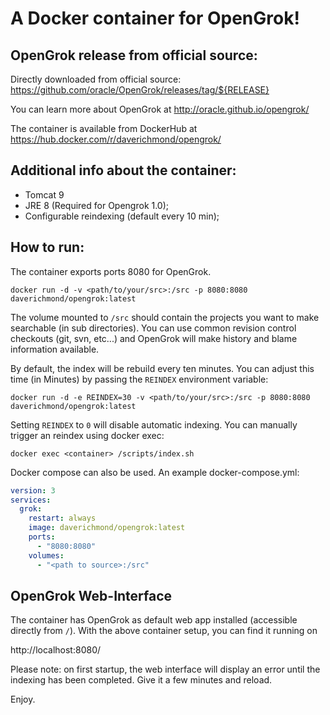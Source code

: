 # A Docker container for OpenGrok!

## OpenGrok release from official source:

Directly downloaded from official source:
https://github.com/oracle/OpenGrok/releases/tag/${RELEASE}

You can learn more about OpenGrok at http://oracle.github.io/opengrok/

The container is available from DockerHub at https://hub.docker.com/r/daverichmond/opengrok/

## Additional info about the container:

* Tomcat 9
* JRE 8 (Required for Opengrok 1.0);
* Configurable reindexing (default every 10 min);

## How to run:

The container exports ports 8080 for OpenGrok.

    docker run -d -v <path/to/your/src>:/src -p 8080:8080 daverichmond/opengrok:latest

The volume mounted to `/src` should contain the projects you want to make searchable (in sub directories). You can use common revision control checkouts (git, svn, etc...) and OpenGrok will make history and blame information available.

By default, the index will be rebuild every ten minutes. You can adjust this time (in Minutes) by passing the `REINDEX` environment variable:

    docker run -d -e REINDEX=30 -v <path/to/your/src>:/src -p 8080:8080 daverichmond/opengrok:latest

Setting `REINDEX` to `0` will disable automatic indexing. You can manually trigger an reindex using docker exec:

    docker exec <container> /scripts/index.sh

Docker compose can also be used. An example docker-compose.yml:
```yaml
version: 3
services:
  grok:
    restart: always
    image: daverichmond/opengrok:latest
    ports:
      - "8080:8080"
    volumes:
      - "<path to source>:/src"
```

## OpenGrok Web-Interface

The container has OpenGrok as default web app installed (accessible directly from `/`). With the above container setup, you can find it running on

http://localhost:8080/

Please note: on first startup, the web interface will display an error until the indexing has been completed. Give it a few minutes and reload.

Enjoy.
